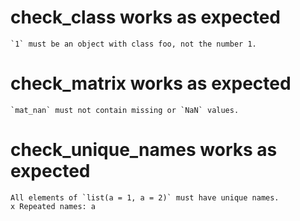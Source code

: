 # check_class works as expected

    `1` must be an object with class foo, not the number 1.

# check_matrix works as expected

    `mat_nan` must not contain missing or `NaN` values.

# check_unique_names works as expected

    All elements of `list(a = 1, a = 2)` must have unique names.
    x Repeated names: a

